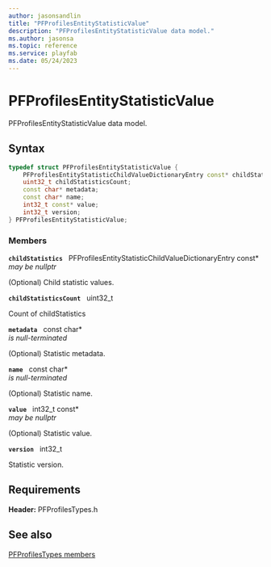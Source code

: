 ```yaml
---
author: jasonsandlin
title: "PFProfilesEntityStatisticValue"
description: "PFProfilesEntityStatisticValue data model."
ms.author: jasonsa
ms.topic: reference
ms.service: playfab
ms.date: 05/24/2023
---
```


# PFProfilesEntityStatisticValue  

PFProfilesEntityStatisticValue data model.  

## Syntax  
  
```cpp
typedef struct PFProfilesEntityStatisticValue {  
    PFProfilesEntityStatisticChildValueDictionaryEntry const* childStatistics;  
    uint32_t childStatisticsCount;  
    const char* metadata;  
    const char* name;  
    int32_t const* value;  
    int32_t version;  
} PFProfilesEntityStatisticValue;  
```
  
### Members  
  
**`childStatistics`** &nbsp; PFProfilesEntityStatisticChildValueDictionaryEntry const*  
*may be nullptr*  
  
(Optional) Child statistic values.
  
**`childStatisticsCount`** &nbsp; uint32_t  
  
Count of childStatistics
  
**`metadata`** &nbsp; const char*  
*is null-terminated*  
  
(Optional) Statistic metadata.
  
**`name`** &nbsp; const char*  
*is null-terminated*  
  
(Optional) Statistic name.
  
**`value`** &nbsp; int32_t const*  
*may be nullptr*  
  
(Optional) Statistic value.
  
**`version`** &nbsp; int32_t  
  
Statistic version.
  
  
## Requirements  
  
**Header:** PFProfilesTypes.h
  
## See also  
[PFProfilesTypes members](../pfprofilestypes_members.md)  

  
  
